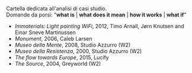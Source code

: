 Cartella dedicata all'analisi di casi studio.  
Domande da porsi: "**what is** | **what does it mean** | **how it works** | **what if**"  

* _Immaterials: Light painting WiFi_, 2012, Timo Arnall, Jørn Knutsen and Einar Sneve Martinussen  
* _Monument_, 2006, Caleb Larsen
* _Museo della Mente_, 2008, Studio Azzurro (W2)  
* _Museo della Resistenza_, 2000, Studio Azzurro (W2)  
* _The flow towards Europe_, 2015, Lucify  
* _The Source_, 2004, Greyworld (W2)  
